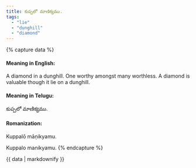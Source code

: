 ```yaml
---
title: కుప్పలో మాణిక్యము.
tags:
  - "lie"
  - "dunghill"
  - "diamond"
---
```


{% capture data %}
#### Meaning in English:
A diamond in a dunghill.
One worthy amongst many worthless.
A diamond is valuable though it lie on a dunghill.

#### Meaning in Telugu:
కుప్పలో మాణిక్యము.

#### Romanization:
Kuppalō māṇikyamu.

Kuppalo manikyamu.
{% endcapture %}

{{ data | markdownify }}

